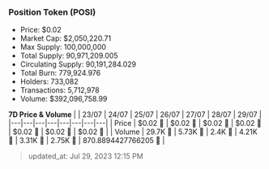 
  ### Position Token (POSI)
  - Price: $0.02
  - Market Cap: $2,050,220.71
  - Max Supply: 100,000,000
  - Total Supply: 90,971,209.005
  - Circulating Supply: 90,191,284.029
  - Total Burn: 779,924.976
  - Holders: 733,082
  - Transactions: 5,712,978
  - Volume: $392,096,758.99

  **7D Price & Volume**
  | | 23&#x2F;07 | 24&#x2F;07 | 25&#x2F;07 | 26&#x2F;07 | 27&#x2F;07 | 28&#x2F;07 | 29&#x2F;07 |
  |---|---|---|---|---|---|---|---|
  | Price | $0.02 🚀 | $0.02 🚀 | $0.02 🚀 | $0.02 🚀 | $0.02 🔻 | $0.02 🔻 | $0.02 🚀 |
  | Volume | 29.7K 🚀 | 5.73K 🔻 | 2.4K 🔻 | 4.21K 🚀 | 3.31K 🔻 | 2.75K 🔻 | 870.8894427766205 🔻 |

  > updated_at: Jul 29, 2023 12:15 PM
